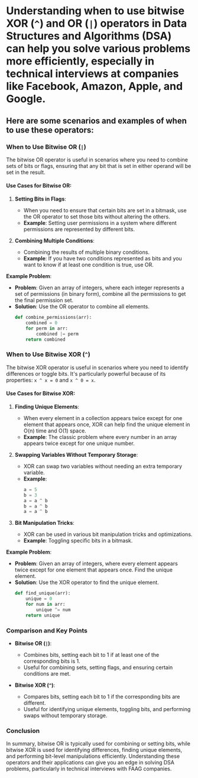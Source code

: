 # Understanding when to use bitwise XOR (`^`) and OR (`|`) operators in Data Structures and Algorithms (DSA) can help you solve various problems more efficiently, especially in technical interviews at companies like Facebook, Amazon, Apple, and Google.

## Here are some scenarios and examples of when to use these operators:

### When to Use Bitwise OR (`|`)

The bitwise OR operator is useful in scenarios where you need to combine sets of bits or flags, ensuring that any bit that is set in either operand will be set in the result.

#### Use Cases for Bitwise OR:

1. **Setting Bits in Flags**:
   - When you need to ensure that certain bits are set in a bitmask, use the OR operator to set those bits without altering the others.
   - **Example**: Setting user permissions in a system where different permissions are represented by different bits.

2. **Combining Multiple Conditions**:
   - Combining the results of multiple binary conditions.
   - **Example**: If you have two conditions represented as bits and you want to know if at least one condition is true, use OR.

**Example Problem**:
- **Problem**: Given an array of integers, where each integer represents a set of permissions (in binary form), combine all the permissions to get the final permission set.
- **Solution**: Use the OR operator to combine all elements.
  ```python
  def combine_permissions(arr):
      combined = 0
      for perm in arr:
          combined |= perm
      return combined
  ```

### When to Use Bitwise XOR (`^`)

The bitwise XOR operator is useful in scenarios where you need to identify differences or toggle bits. It's particularly powerful because of its properties: `x ^ x = 0` and `x ^ 0 = x`.

#### Use Cases for Bitwise XOR:

1. **Finding Unique Elements**:
   - When every element in a collection appears twice except for one element that appears once, XOR can help find the unique element in O(n) time and O(1) space.
   - **Example**: The classic problem where every number in an array appears twice except for one unique number.

2. **Swapping Variables Without Temporary Storage**:
   - XOR can swap two variables without needing an extra temporary variable.
   - **Example**:
     ```python
     a = 5
     b = 3
     a = a ^ b
     b = a ^ b
     a = a ^ b
     ```

3. **Bit Manipulation Tricks**:
   - XOR can be used in various bit manipulation tricks and optimizations.
   - **Example**: Toggling specific bits in a bitmask.

**Example Problem**:
- **Problem**: Given an array of integers, where every element appears twice except for one element that appears once. Find the unique element.
- **Solution**: Use the XOR operator to find the unique element.
  ```python
  def find_unique(arr):
      unique = 0
      for num in arr:
          unique ^= num
      return unique
  ```

### Comparison and Key Points

- **Bitwise OR (`|`)**:
  - Combines bits, setting each bit to 1 if at least one of the corresponding bits is 1.
  - Useful for combining sets, setting flags, and ensuring certain conditions are met.

- **Bitwise XOR (`^`)**:
  - Compares bits, setting each bit to 1 if the corresponding bits are different.
  - Useful for identifying unique elements, toggling bits, and performing swaps without temporary storage.

### Conclusion

In summary, bitwise OR is typically used for combining or setting bits, while bitwise XOR is used for identifying differences, finding unique elements, and performing bit-level manipulations efficiently. Understanding these operators and their applications can give you an edge in solving DSA problems, particularly in technical interviews with FAAG companies.
